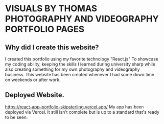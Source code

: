 # VISUALS BY THOMAS PHOTOGRAPHY AND VIDEOGRAPHY PORTFOLIO PAGES

## Why did I create this website?
I created this portfolio using my favorite technology "React.js" To showcase my coding ability, keeping the skills I learned during university sharp while also creating something for my own photography and videography business. This website has been created whenever I had some down time on weekends or after work. 

## Deployed Website.
https://react-app-portfolio-skipsterling.vercel.app/ 
My app has been deployed via Vercel. It still isn't complete but is up to a standard that's ready to be seen. 